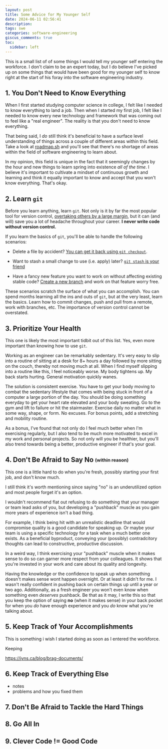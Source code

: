 ```yaml
---
layout: post
title: Some Advice for My Younger Self
date: 2024-06-11 02:56:41
description:
tags: swe
categories: software-engineering
giscus_comments: true
toc:
  sidebar: left
---
```


This is a small list of of some things I would tell my younger self entering the workforce. I don't claim to be an expert today, but I do believe I've picked up on some things that would have been good for my younger self to know right at the start of his foray into the software engineering industry.

## 1. You Don't Need to Know Everything

When I first started studying computer science in college, I felt like I needed to know everything to land a job. Then when I started my first job, I felt like I needed to know every new technology and framework that was coming out to feel like a "real engineer". The reality is that you don't need to know everything.

That being said, I _do_ still think it's beneficial to have a surface level understanding of things across a couple of different areas within this field. Take a look at [roadmap.sh](https://roadmap.sh/) and you'll see that there's no shortage of areas within the field of software engineering to learn about.

In my opinion, this field is unique in the fact that it seemingly changes by the hour and new things to learn spring into existence _all of the time_. I believe it's important to cultivate a mindset of continuous growth and learning and think it equally important to know and accept that you won't know everything. That's okay.

## 2. Learn `git`

Before you learn anything, learn `git`. Not only is it by far the most popular tool for version control, [overtaking others by a large margin](https://openhub.net/repositories/compare), but it can (and will) save you a lot of headache throughout your career. **I never write code without version control.**

If you learn the basics of `git`, you'll be able to handle the following scenarios:

- Delete a file by accident? [You can get it back using `git checkout`](https://4ddig.tenorshare.com/windows-recovery-solutions/git-restore-deleted-file.html).

- Want to stash a small change to use (i.e. apply) later? [`git stash` is your friend](https://www.atlassian.com/git/tutorials/saving-changes/git-stash)

- Have a fancy new feature you want to work on without affecting existing stable code? [Create a new branch](https://www.atlassian.com/git/tutorials/using-branches) and work on that feature worry free.

These scenarios scratch the surface of what you can accomplish. You can spend months learning all the ins and outs of `git`, but at the very least, learn the basics. Learn how to commit changes, push and pull from a remote, work with branches, etc. The importance of version control cannot be overstated.

## 3. Prioritize Your Health

This one is likely the most important tidbit out of this list. Yes, even more important than knowing how to use `git`.

Working as an engineer can be remarkably sedentary. It's very easy to slip into a routine of sitting at a desk for 8+ hours a day followed by more sitting on the couch, thereby not moving much at all. When I find myself slipping into a routine like this, I feel noticeably worse. My body tightens up. My back starts hurting. General motivation quickly wanes.

The solution is consistent exercise. You have to get your body moving to combat the sedentary lifestyle that comes with being stuck in front of a computer a large portion of the day. You should be doing something everyday to get your heart rate elevated and your body sweating. Go to the gym and lift to failure or hit the stairmaster. Exercise daily no matter what in some way, shape, or form. No excuses. For bonus points, add a stretching and mobility routine.

As a bonus, I've found that not only do I feel much better when I'm exercising regularly, but I also tend to be much more motivated to excel in my work and personal projects. So not only will you be healthier, but you'll also trend towards being a better, productive engineer if that's your goal.

## 4. Don't Be Afraid to Say **No** <sub><sup>(within reason)</sup></sub>

This one is a little hard to do when you're fresh, possibly starting your first job, and don't know much.

I still think it's worth mentioning since saying "no" is an underutilized option and most people forget it's an option.

I wouldn't recommend flat out refusing to do something that your manager or team lead asks of you, but developing a "pushback" muscle as you gain more years of experience isn't a bad thing.

For example, I think being hit with an unrealistic deadline that would compromise quality is a good candidate for speaking up. Or maybe your team is using a specific technology for a task when a much better one exists. As a beneficial byproduct, conveying your (possibly) contradcitory thoughts can lead to constructive, productive discussion.

In a weird way, I think exercising your "pushback" muscle when it makes sense to do so can garner more respect from your colleagues. It shows that you're invested in your work and care about its quality and longevity.

Having the knowledge or the confidence to speak up when something doesn't makes sense wont happen overnight. Or at least it didn't for me. I wasn't really confident in pushing back on certain things up until a year or two ago. Additionally, as a fresh engineer you won't even know when something even _deserves_ pushback. Be that as it may, I write this so that you keep the option of saying **no** (when it makes sense) in your back pocket for when you _do_ have enough experience and you _do_ know what you're talking about.

## 5. Keep Track of Your Accomplishments

This is something i wish I started doing as soon as I entered the workforce.

Keeping

https://jvns.ca/blog/brag-documents/

## 6. Keep Track of Everything Else

- notes
- problems and how you fixed them

## 7. Don't Be Afraid to Tackle the Hard Things

## 8. Go All In

## 9. Clever Code != Good Code
